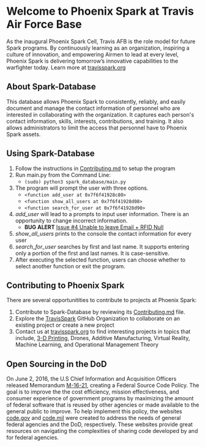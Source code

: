 # Welcome to Phoenix Spark at Travis Air Force Base

 As the inaugural Phoenix Spark Cell, Travis AFB is the role model for future Spark programs. By continuously learning as an organization, inspiring a culture of innovation, and empowering Airmen to lead at every level, Phoenix Spark is delivering tomorrow’s innovative capabilities to the warfighter today. Learn more at [travisspark.org](https://travisspark.org)

## About Spark-Database

This database allows Phoenix Spark to consistently, reliably, and easily document and manage the contact information of personnel who are interested in collaborating with the organization. It captures each person's contact information, skills, interests, contributions, and training. It also allows administrators to limit the access that personnel have to Phoenix Spark assets.

## Using Spark-Database

1. Follow the instructions in [Contributing.md](https://github.com/TravisSpark/spark-database/blob/master/.github/contributing.md) to setup the program
2. Run main.py from the Command Line:
   * ```(sudo) python3 spark_database/main.py```
3. The program will prompt the user with three options.
   * ```<function add_user at 0x7f6f41928c80>```
   * ```<function show_all_users at 0x7f6f41928d08>```
   * ```<function search_for_user at 0x7f6f41928d90>```
4. *add_user* will lead to a prompts to input user information. There is an opportunity to change incorrect information.
   * **BUG ALERT** [Issue #4 Unable to leave Email + RFID Null](https://github.com/TravisSpark/spark-database/issues/4)
5. *show_all_users* prints to the console the contact information for every user
6. *search_for_user* searches by first and last name. It supports entering only a portion of the first and last names. It is case-sensitive.
7. After executing the selected function, users can choose whether to select another function or exit the program.

## Contributing to Phoenix Spark

There are several opportunitities to contribute to projects at Phoenix Spark:

1. Contribute to Spark-Database by reviewing its [Contributing.md](https://github.com/TravisSpark/spark-database/blob/master/.github/contributing.md) file.
2. Explore the [TravisSpark](https://github.com/TravisSpark) GitHub Organization to collaborate on an existing project or create a new project
3. Contact us at [travisspark.org](https://travisspark.org/contact/) to find interesting projects in topics that include, [3-D Printing](https://3dprint.com/218699/air-force-3d-printing-cups/), Drones, Additive Manufacturing, Virtual Reality, Machine Learning, and Operational Management Theory

## Open Sourcing in the DoD

On June 2, 2016, the U.S Chief Information and Acquisition Officers released Memorandum [M-16-21](https://code.gov/#/policy-guide/policy/introduction), creating a Federal Source Code Policy. The goal is to improve the the cost efficiency, mission effectiveness, and consumer experience of government programs by maximizing the amount of federal software that is reused by other agencies or made available to the general public to improve. To help implement this policy, the websites [code.gov](https://code.gov) and [code.mil](https://www.code.mil/#/) were created to address the needs of general federal agencies and the DoD, respectively. These websites provide great resources on navigating the complexities of sharing code developed by and for federal agencies. 
